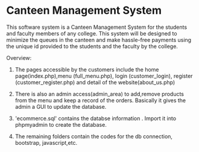 # Canteen Management System
 
This software system is a Canteen Management System for the students and faculty members of any college. This system will be designed to minimize the queues in the canteen and make hassle-free  payments using the unique id provided to the students and the faculty by the college.

Overview:
1. The pages accessible by the customers include the home page(index.php),menu (full_menu.php), login (customer_login), register (customer_register.php) and detail of the website(about_us.php)

2. There is also an admin access(admin_area) to add,remove products from the menu and keep a record of the orders. Basically it gives
    the admin a GUI to update the database.

3.  'ecommerce.sql' contains the databse information . Import it into phpmyadmin to create the database.

4. The remaining folders contain the codes for the db connection, bootstrap, javascript,etc.
